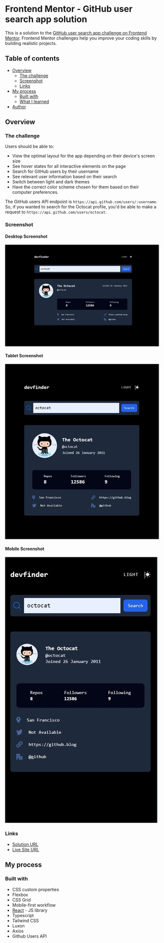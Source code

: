 # Frontend Mentor - GitHub user search app solution

This is a solution to the [GitHub user search app challenge on Frontend Mentor](https://www.frontendmentor.io/challenges/github-user-search-app-Q09YOgaH6). Frontend Mentor challenges help you improve your coding skills by building realistic projects.

## Table of contents

- [Overview](#overview)
  - [The challenge](#the-challenge)
  - [Screenshot](#screenshot)
  - [Links](#links)
- [My process](#my-process)
  - [Built with](#built-with)
  - [What I learned](#what-i-learned)
- [Author](#author)

## Overview

### The challenge

Users should be able to:

- View the optimal layout for the app depending on their device's screen size
- See hover states for all interactive elements on the page
- Search for GitHub users by their username
- See relevant user information based on their search
- Switch between light and dark themes
- Have the correct color scheme chosen for them based on their computer preferences.


The GitHub users API endpoint is `https://api.github.com/users/:username`. So, if you wanted to search for the Octocat profile, you'd be able to make a request to `https://api.github.com/users/octocat`.

### Screenshot

#### Desktop Screenshot
![](./screenshot_dt.jpg)

#### Tablet Screenshot
![](./screenshot_tl.jpg)

#### Mobile Screenshot
![](./screenshot_mo.jpg)

### Links

- [Solution URL](https://github.com/mriyaz/github-user-search-app-challenge)
- [Live Site URL](https://github-user-search-app-challenge.vercel.app/)

## My process

### Built with

- CSS custom properties
- Flexbox
- CSS Grid
- Mobile-first workflow
- [React](https://reactjs.org/) - JS library
- Typescript
- Tailwind CSS
- Luxon
- Axios
- Github Users API
